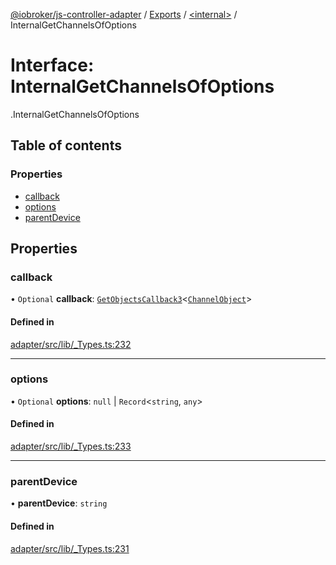 [@iobroker/js-controller-adapter](../README.md) / [Exports](../modules.md) / [<internal\>](../modules/internal_.md) / InternalGetChannelsOfOptions

# Interface: InternalGetChannelsOfOptions

[<internal>](../modules/internal_.md).InternalGetChannelsOfOptions

## Table of contents

### Properties

- [callback](internal_.InternalGetChannelsOfOptions.md#callback)
- [options](internal_.InternalGetChannelsOfOptions.md#options)
- [parentDevice](internal_.InternalGetChannelsOfOptions.md#parentdevice)

## Properties

### callback

• `Optional` **callback**: [`GetObjectsCallback3`](../modules/internal_.md#getobjectscallback3)<[`ChannelObject`](internal_.ChannelObject.md)\>

#### Defined in

[adapter/src/lib/_Types.ts:232](https://github.com/ioBroker/ioBroker.js-controller/blob/931c925a/packages/adapter/src/lib/_Types.ts#L232)

___

### options

• `Optional` **options**: ``null`` \| `Record`<`string`, `any`\>

#### Defined in

[adapter/src/lib/_Types.ts:233](https://github.com/ioBroker/ioBroker.js-controller/blob/931c925a/packages/adapter/src/lib/_Types.ts#L233)

___

### parentDevice

• **parentDevice**: `string`

#### Defined in

[adapter/src/lib/_Types.ts:231](https://github.com/ioBroker/ioBroker.js-controller/blob/931c925a/packages/adapter/src/lib/_Types.ts#L231)
